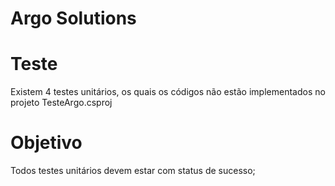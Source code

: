 # Argo Solutions

# Teste

Existem 4 testes unitários, os quais os códigos não estão implementados no projeto TesteArgo.csproj

# Objetivo

Todos testes unitários devem estar com status de sucesso;


